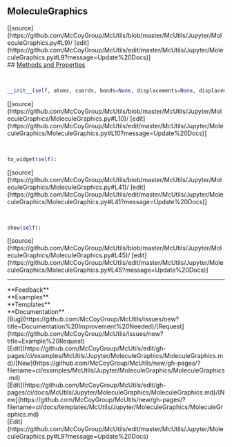 ## <a id="McUtils.McUtils.Jupyter.MoleculeGraphics.MoleculeGraphics">MoleculeGraphics</a> 

<div class="docs-source-link" markdown="1">
[[source](https://github.com/McCoyGroup/McUtils/blob/master/McUtils/Jupyter/MoleculeGraphics.py#L9)/
[edit](https://github.com/McCoyGroup/McUtils/edit/master/McUtils/Jupyter/MoleculeGraphics.py#L9?message=Update%20Docs)]
</div>









<div class="collapsible-section">
 <div class="collapsible-section collapsible-section-header" markdown="1">
## <a class="collapse-link" data-toggle="collapse" href="#methods" markdown="1"> Methods and Properties</a> <a class="float-right" data-toggle="collapse" href="#methods"><i class="fa fa-chevron-down"></i></a>
 </div>
 <div class="collapsible-section collapsible-section-body collapse show" id="methods" markdown="1">
 
<a id="McUtils.McUtils.Jupyter.MoleculeGraphics.MoleculeGraphics.__init__" class="docs-object-method">&nbsp;</a> 
```python
__init__(self, atoms, coords, bonds=None, displacements=None, displacement_range=(-1, 1), displacement_steps=5, name='Molecule', program='Python', comment='', metadata=None, **params): 
```
<div class="docs-source-link" markdown="1">
[[source](https://github.com/McCoyGroup/McUtils/blob/master/McUtils/Jupyter/MoleculeGraphics/MoleculeGraphics.py#L10)/
[edit](https://github.com/McCoyGroup/McUtils/edit/master/McUtils/Jupyter/MoleculeGraphics/MoleculeGraphics.py#L10?message=Update%20Docs)]
</div>


<a id="McUtils.McUtils.Jupyter.MoleculeGraphics.MoleculeGraphics.to_widget" class="docs-object-method">&nbsp;</a> 
```python
to_widget(self): 
```
<div class="docs-source-link" markdown="1">
[[source](https://github.com/McCoyGroup/McUtils/blob/master/McUtils/Jupyter/MoleculeGraphics/MoleculeGraphics.py#L41)/
[edit](https://github.com/McCoyGroup/McUtils/edit/master/McUtils/Jupyter/MoleculeGraphics/MoleculeGraphics.py#L41?message=Update%20Docs)]
</div>


<a id="McUtils.McUtils.Jupyter.MoleculeGraphics.MoleculeGraphics.show" class="docs-object-method">&nbsp;</a> 
```python
show(self): 
```
<div class="docs-source-link" markdown="1">
[[source](https://github.com/McCoyGroup/McUtils/blob/master/McUtils/Jupyter/MoleculeGraphics/MoleculeGraphics.py#L45)/
[edit](https://github.com/McCoyGroup/McUtils/edit/master/McUtils/Jupyter/MoleculeGraphics/MoleculeGraphics.py#L45?message=Update%20Docs)]
</div>
 </div>
</div>












---


<div markdown="1" class="text-secondary">
<div class="container">
  <div class="row">
   <div class="col" markdown="1">
**Feedback**   
</div>
   <div class="col" markdown="1">
**Examples**   
</div>
   <div class="col" markdown="1">
**Templates**   
</div>
   <div class="col" markdown="1">
**Documentation**   
</div>
   <div class="col" markdown="1">
   
</div>
   <div class="col" markdown="1">
   
</div>
   <div class="col" markdown="1">
   
</div>
</div>
  <div class="row">
   <div class="col" markdown="1">
[Bug](https://github.com/McCoyGroup/McUtils/issues/new?title=Documentation%20Improvement%20Needed)/[Request](https://github.com/McCoyGroup/McUtils/issues/new?title=Example%20Request)   
</div>
   <div class="col" markdown="1">
[Edit](https://github.com/McCoyGroup/McUtils/edit/gh-pages/ci/examples/McUtils/Jupyter/MoleculeGraphics/MoleculeGraphics.md)/[New](https://github.com/McCoyGroup/McUtils/new/gh-pages/?filename=ci/examples/McUtils/Jupyter/MoleculeGraphics/MoleculeGraphics.md)   
</div>
   <div class="col" markdown="1">
[Edit](https://github.com/McCoyGroup/McUtils/edit/gh-pages/ci/docs/McUtils/Jupyter/MoleculeGraphics/MoleculeGraphics.md)/[New](https://github.com/McCoyGroup/McUtils/new/gh-pages/?filename=ci/docs/templates/McUtils/Jupyter/MoleculeGraphics/MoleculeGraphics.md)   
</div>
   <div class="col" markdown="1">
[Edit](https://github.com/McCoyGroup/McUtils/edit/master/McUtils/Jupyter/MoleculeGraphics.py#L9?message=Update%20Docs)   
</div>
   <div class="col" markdown="1">
   
</div>
   <div class="col" markdown="1">
   
</div>
   <div class="col" markdown="1">
   
</div>
</div>
</div>
</div>